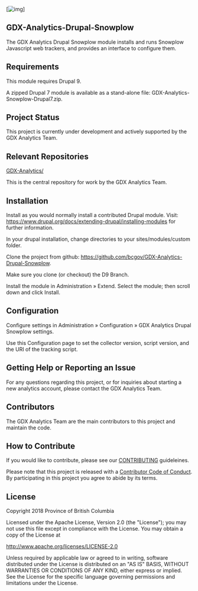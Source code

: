 [![img](https://img.shields.io/badge/Lifecycle-Experimental-339999)]
## GDX-Analytics-Drupal-Snowplow

  The GDX Analytics Drupal Snowplow module installs and runs Snowplow 
  Javascript web trackers, and provides an interface to configure them.
  
## Requirements  

  This module requires Drupal 9.

  A zipped Drupal 7 module is available as a stand-alone file: GDX-Analytics-Snowplow-Drupal7.zip.
  
## Project Status

This project is currently under development and actively supported by the GDX Analytics Team.
  
## Relevant Repositories
[GDX-Analytics/](https://github.com/bcgov/GDX-Analytics/)

This is the central repository for work by the GDX Analytics Team.

## Installation
 
  Install as you would normally install a contributed Drupal module. Visit:
  https://www.drupal.org/docs/extending-drupal/installing-modules
  for further information.

  In your drupal installation, change directories to your sites/modules/custom folder.
  
  Clone the project from github: https://github.com/bcgov/GDX-Analytics-Drupal-Snowplow.

  Make sure you clone (or checkout) the D9 Branch.
  
  Install the module in Administration » Extend. Select the module; then scroll down and click Install.

## Configuration

  Configure settings in Administration » Configuration » GDX Analytics Drupal Snowplow settings.
    
  Use this Configuration page to set the collector version, script version, and
  the URI of the tracking script.

## Getting Help or Reporting an Issue
 
For any questions regarding this project, or for inquiries about starting a new analytics account, please contact the GDX Analytics Team.

## Contributors

The GDX Analytics Team are the main contributors to this project and maintain the code.

## How to Contribute

If you would like to contribute, please see our [CONTRIBUTING](CONTRIBUTING.md) guideleines.

Please note that this project is released with a [Contributor Code of Conduct](CODE_OF_CONDUCT.md). By participating in this project you agree to abide by its terms.

## License

Copyright 2018 Province of British Columbia

Licensed under the Apache License, Version 2.0 (the "License");
you may not use this file except in compliance with the License.
You may obtain a copy of the License at

   http://www.apache.org/licenses/LICENSE-2.0

Unless required by applicable law or agreed to in writing, software
distributed under the License is distributed on an "AS IS" BASIS,
WITHOUT WARRANTIES OR CONDITIONS OF ANY KIND, either express or implied.
See the License for the specific language governing permissions and limitations under the License.
